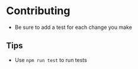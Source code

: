 # Contributing

- Be sure to add a test for each change you make

## Tips

- Use `npm run test` to run tests
